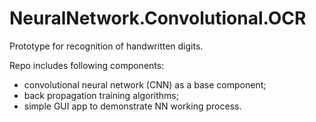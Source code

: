 # NeuralNetwork.Convolutional.OCR
Prototype for recognition of handwritten digits.

Repo includes following components:
- convolutional neural network (CNN) as a base component;
- back propagation training algorithms;
- simple GUI app to demonstrate NN working process.
